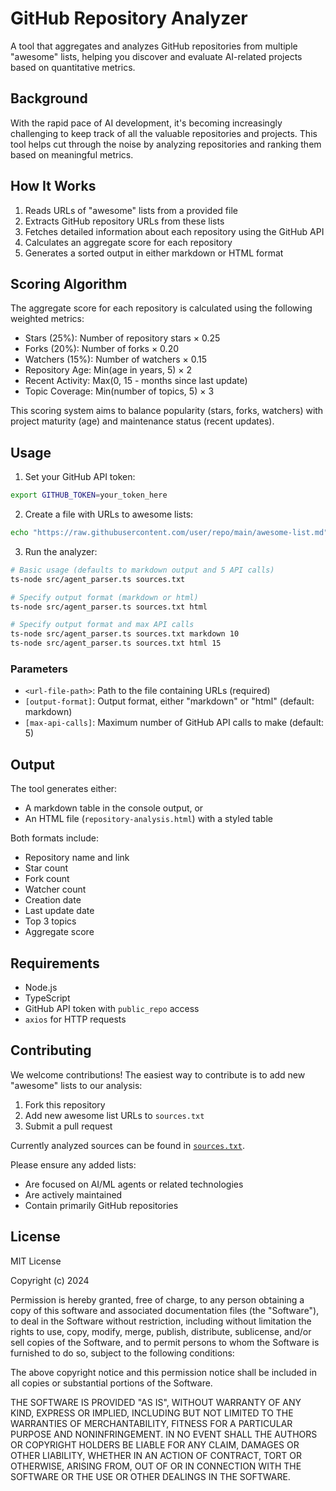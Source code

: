 # GitHub Repository Analyzer

A tool that aggregates and analyzes GitHub repositories from multiple "awesome" lists, helping you discover and evaluate AI-related projects based on quantitative metrics.

## Background

With the rapid pace of AI development, it's becoming increasingly challenging to keep track of all the valuable repositories and projects. This tool helps cut through the noise by analyzing repositories and ranking them based on meaningful metrics.

## How It Works

1. Reads URLs of "awesome" lists from a provided file
2. Extracts GitHub repository URLs from these lists
3. Fetches detailed information about each repository using the GitHub API
4. Calculates an aggregate score for each repository
5. Generates a sorted output in either markdown or HTML format

## Scoring Algorithm

The aggregate score for each repository is calculated using the following weighted metrics:

- Stars (25%): Number of repository stars × 0.25
- Forks (20%): Number of forks × 0.20
- Watchers (15%): Number of watchers × 0.15
- Repository Age: Min(age in years, 5) × 2
- Recent Activity: Max(0, 15 - months since last update)
- Topic Coverage: Min(number of topics, 5) × 3

This scoring system aims to balance popularity (stars, forks, watchers) with project maturity (age) and maintenance status (recent updates).

## Usage

1. Set your GitHub API token:

```bash
export GITHUB_TOKEN=your_token_here
```

2. Create a file with URLs to awesome lists:

```bash
echo "https://raw.githubusercontent.com/user/repo/main/awesome-list.md" > sources.txt
```

3. Run the analyzer:

```bash
# Basic usage (defaults to markdown output and 5 API calls)
ts-node src/agent_parser.ts sources.txt

# Specify output format (markdown or html)
ts-node src/agent_parser.ts sources.txt html

# Specify output format and max API calls
ts-node src/agent_parser.ts sources.txt markdown 10
ts-node src/agent_parser.ts sources.txt html 15
```

### Parameters

- `<url-file-path>`: Path to the file containing URLs (required)
- `[output-format]`: Output format, either "markdown" or "html" (default: markdown)
- `[max-api-calls]`: Maximum number of GitHub API calls to make (default: 5)

## Output

The tool generates either:
- A markdown table in the console output, or
- An HTML file (`repository-analysis.html`) with a styled table

Both formats include:
- Repository name and link
- Star count
- Fork count
- Watcher count
- Creation date
- Last update date
- Top 3 topics
- Aggregate score

## Requirements

- Node.js
- TypeScript
- GitHub API token with `public_repo` access
- `axios` for HTTP requests

## Contributing

We welcome contributions! The easiest way to contribute is to add new "awesome" lists to our analysis:

1. Fork this repository
2. Add new awesome list URLs to `sources.txt`
3. Submit a pull request

Currently analyzed sources can be found in [`sources.txt`](./sources.txt).

Please ensure any added lists:
- Are focused on AI/ML agents or related technologies
- Are actively maintained
- Contain primarily GitHub repositories

## License

MIT License

Copyright (c) 2024

Permission is hereby granted, free of charge, to any person obtaining a copy
of this software and associated documentation files (the "Software"), to deal
in the Software without restriction, including without limitation the rights
to use, copy, modify, merge, publish, distribute, sublicense, and/or sell
copies of the Software, and to permit persons to whom the Software is
furnished to do so, subject to the following conditions:

The above copyright notice and this permission notice shall be included in all
copies or substantial portions of the Software.

THE SOFTWARE IS PROVIDED "AS IS", WITHOUT WARRANTY OF ANY KIND, EXPRESS OR
IMPLIED, INCLUDING BUT NOT LIMITED TO THE WARRANTIES OF MERCHANTABILITY,
FITNESS FOR A PARTICULAR PURPOSE AND NONINFRINGEMENT. IN NO EVENT SHALL THE
AUTHORS OR COPYRIGHT HOLDERS BE LIABLE FOR ANY CLAIM, DAMAGES OR OTHER
LIABILITY, WHETHER IN AN ACTION OF CONTRACT, TORT OR OTHERWISE, ARISING FROM,
OUT OF OR IN CONNECTION WITH THE SOFTWARE OR THE USE OR OTHER DEALINGS IN THE
SOFTWARE.
